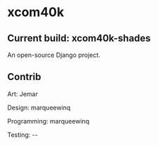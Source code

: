 # xcom40k

## Current build: xcom40k-shades

An open-source Django project.

## Contrib

Art: Jemar

Design: marqueewinq

Programming: marqueewinq

Testing: --

